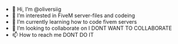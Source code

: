 - 👋 Hi, I’m @oliversiig
- 👀 I’m interested in FiveM server-files and codeing
- 🌱 I’m currently learning how to code fivem servers
- 💞️ I’m looking to collaborate on I DONT WANT TO COLLABORATE
- 📫 How to reach me DONT DO IT

<!---
oliversiig/oliversiig is a ✨ special ✨ repository because its `README.md` (this file) appears on your GitHub profile.
You can click the Preview link to take a look at your changes.
--->
